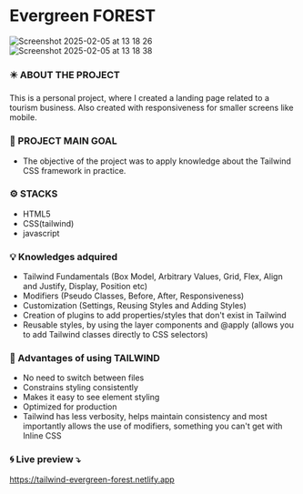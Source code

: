 # Evergreen FOREST  

![Screenshot 2025-02-05 at 13 18 26](https://github.com/user-attachments/assets/515ddf39-7841-4284-8710-15d0a88d2adb)
![Screenshot 2025-02-05 at 13 18 38](https://github.com/user-attachments/assets/36a4bd86-59b3-4208-b718-b9a49e17b466)


### ✴️ ABOUT THE PROJECT <br>
This is a personal project, where I created a landing page related to a tourism business.
Also created with responsiveness for smaller screens like mobile.


### 🎯 PROJECT MAIN GOAL  <br>

- The objective of the project was to apply knowledge about the Tailwind CSS framework in practice.

### ⚙️ STACKS  <br>
- HTML5
- CSS(tailwind)
- javascript

  
### 💡 Knowledges adquired <br>
- Tailwind Fundamentals (Box Model, Arbitrary Values, Grid, Flex, Align and Justify, Display, Position etc)
- Modifiers (Pseudo Classes, Before, After, Responsiveness)
- Customization (Settings, Reusing Styles and Adding Styles)
- Creation of plugins to add properties/styles that don't exist in Tailwind
- Reusable styles, by using the layer components  and @apply (allows you to add Tailwind classes directly to CSS selectors)

### 🔋 Advantages of using TAILWIND  <br>
- No need to switch between files
- Constrains styling consistently
- Makes it easy to see element styling
- Optimized for production
- Tailwind has less verbosity, helps maintain consistency and most importantly allows the use of modifiers,
  something you can't get with Inline CSS

 ### 🌀 Live preview ⤵️
 
 https://tailwind-evergreen-forest.netlify.app


